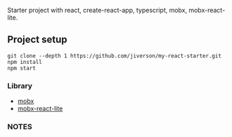 Starter project with react, create-react-app, typescript, mobx, mobx-react-lite.

## Project setup
```
git clone --depth 1 https://github.com/jiverson/my-react-starter.git
npm install
npm start
```

### Library
- [mobx](https://github.com/mobxjs/mobx)
- [mobx-react-lite](https://github.com/mobxjs/mobx-react-lite)

### NOTES
